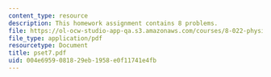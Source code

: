 ```yaml
---
content_type: resource
description: This homework assignment contains 8 problems.
file: https://ol-ocw-studio-app-qa.s3.amazonaws.com/courses/8-022-physics-ii-electricity-and-magnetism-fall-2004/004e6959081829eb1958e0f11741e4fb_pset7.pdf
file_type: application/pdf
resourcetype: Document
title: pset7.pdf
uid: 004e6959-0818-29eb-1958-e0f11741e4fb
---
```

